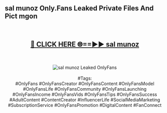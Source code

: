 <h2>sal munoz Only.Fans Leaked Private Files And Pict mgon</h2>
<br>
<div align="center">
<h2><a href="https://mediafiles.top/sal_munoz" rel="nofollow">🔴 CLICK HERE 🌐==►► sal munoz</a></h2>
<br>
<br>
<a href="https://mediafiles.top/sal_munoz" rel="nofollow" data-target="animated-image.originalLink"><img src="https://i.ibb.co.com/WyWwxjT/player-gif2.gif" alt="sal munoz Leaked OnlyFans" style="max-width: 100%; display: inline-block;" data-target="animated-image.originalImage"></a>
<br><br>
#Tags:
<br>
#OnlyFans #OnlyFansCreator #OnlyFansContent #OnlyFansModel #OnlyFansLife #OnlyFansCommunity #OnlyFansLaunching #OnlyFansIncome #OnlyFansVids #OnlyFansTips #OnlyFansSuccess #AdultContent #ContentCreator #InfluencerLife #SocialMediaMarketing #SubscriptionService #OnlyFansPromotion #DigitalContent #FanConnect
</div>
<br>